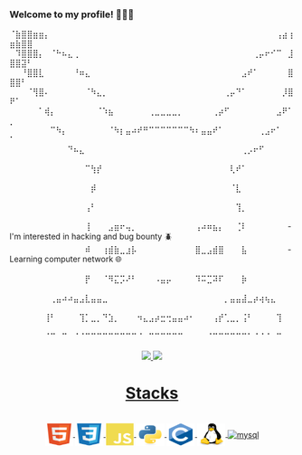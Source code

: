  <!-- Introdução--> 


### Welcome to my profile! 🍪🇧🇷 

  <div>
 ⠈⣷⣿⣿⣶⣶⡄⠀⠀⠀⠀⠀⠀⠀⠀⠀⠀⠀⠀⠀⠀⠀⠀⠀⠀⠀⠀⠀⠀⠀⠀⠀⠀⠀⠀⠀⠀⠀⠀⠀⠀⠀⠀⠀⠀⠀⢠⣴⢰⣶⣷⣿⣿ <br>
⠀⠹⣿⣿⣿⡄⠀⠈⠓⠦⣄⢀⠀⠀⠀⠀⠀⠀⠀⠀⠀⠀⠀⠀⠀⠀⠀⠀⠀⠀⠀⠀⠀⠀⠀⠀⠀⠀⠀⠀⠀⠀⢀⡤⠖⠊⠉⠀⣸⣿⣿⣽⠃<br>
⠀⠀⠘⣿⣿⣇⠀⠀⠀⠀⠀⠘⠶⣄⠀⠀⠀⠀⠀⠀⠀⠀⠀⠀⠀⠀⠀⠀⠀⠀⠀⠀⠀⠀⠀⠀⠀⠀⠀⠀⣠⠞⠁⠀⠀⠀⠀⠀⣿⣿⣿⠃⠀<br>
⠀⠀⠀⠈⢻⣿⠄⠀⠀⠀⠀⠀⠀⠈⠳⣄⡀⠀⠀⠀⠀⠀⠀⠀⠀⠀⠀⠀⠀⠀⠀⠀⠀⠀⠀⠀⠀⢀⡤⠙⠁⠀⠀⠀⠀⠀⠀⡸⣿⠟⠁⠀⠀<br>
⠀⠀⠀⠀⠀⠁⢾⡄⠀⠀⠀⠀⠀⠀⠀⠈⠱⣦⠀⠀⠀⠀⠀⠀⢀⣀⣀⣀⣀⡀⠀⠀⠀⠀⠀⢀⡴⠋⠀⠀⠀⠀⠀⠀⠀⠀⣠⠟⠁⡀⠀⠀⠀<br>
⠀⠀⠀⠀⠀⠀⠀⠉⠳⡄⠀⠀⠀⠀⠀⠀⠀⠈⠳⡆⣤⠴⠞⠛⠉⠉⠉⠉⠉⠉⠉⠳⠆⣤⣤⠞⠁⠀⠀⠀⠀⠀⠀⢀⣠⠖⠁⠀⠀⠁⠀⠀⠀<br>
⠀⠀⠀⠀⠀⠀⠀⠀⠀⠀⠙⠦⣄⠀⠀⠀⠀⠀⠀⠀⠀⠀⠀⠀⠀⠀⠀⠀⠀⠀⠀⠀⠀⠀⠀⠀⠀⠀⠀⠀⢀⡠⠖⠋⠀⠀⠀⠀⠀⠀⠀⠀⠀<br>
⠀⠀⠀⠀⠀⠀⠀⠀⠀⠀⠀⠀⠀⠉⢳⡞⠀⠀⠀⠀⠀⠀⠀⠀⠀⠀⠀⠀⠀⠀⠀⠀⠀⠀⠀⠀⠀⠀⢇⠞⠁⠀⠀⠀⠀⠀⠀⠀⠀⠀⠀⠀⠀<br>
⠀⠀⠀⠀⠀⠀⠀⠀⠀⠀⠀⠀⠀⠀⡾⠀⠀⠀⠀⠀⠀⠀⠀⠀⠀⠀⠀⠀⠀⠀⠀⠀⠀⠀⠀⠀⠀⠀⠈⣇⠀⠀⠀⠀⠀⠀⠀⠀⠀⠀⠀⠀⠀<br>
⠀⠀⠀⠀⠀⠀⠀⠀⠀⠀⠀⠀⠀⢠⠃⠀⠀⠀⠀⠀⠀⠀⠀⠀⠀⠀⠀⠀⠀⠀⠀⠀⠀⠀⠀⠀⠀⠀⠀⢹⡀⠀⠀⠀⠀⠀⠀⠀⠀⠀⠀⠀⠀<br>
⠀⠀⠀⠀⠀⠀⠀⠀⠀⠀⠀⠀⠀⢸⠀⠀⠀⣠⣶⠖⢤⡀⠀⠀⠀⠀⠀⠀⠀⠀⠀⠀⢠⠴⠶⣦⡄⠀⠀⢈⠇⠀⠀⠀⠀⠀⠀⠀- I'm interested in hacking and bug bounty 🪲 <br>
⠀⠀⠀⠀⠀⠀⠀⠀⠀⠀⠀⠀⠀⠾⠀⠀⢰⣾⣷⣀⣰⡧⠀⠀⠀⠀⠀⠀⠀⠀⠀⠀⣿⣀⣠⣾⣿⠀⠀⠀⣧⠀⠀⠀⠀⠀⠀⠀- Learning computer network 🌐⠀⠀<br>⠀
⠀⠀⠀⠀⠀⠀⠀⠀⠀⠀⠀⠀⠀⡟⠀⠀⠈⠻⣍⡩⠜⠃⠀⠀⠀⠠⣤⡤⠀⠀⠀⠀⠹⠭⣉⠽⠏⠀⠀⠀⡷⠀⠀⠀⠀⠀⠀⠀⠀⠀⠀⠀⠀<br>
⠀⠀⠀⠀⠀⠀⠀⢀⣤⠴⠴⣤⣠⣇⣤⣤⣀⠀⠀⠀⠀⠀⠀⠀⠀⠀⠀⠀⠀⠀⠀⠀⠀⠀⠀⠀⠀⡀⣤⣤⣼⣀⡴⢴⢦⣄⠀⠀⠀⠀⠀⠀⠀<br>
⠀⠀⠀⠀⠀⠀⢸⠃⠀⠀⠀⠀⢹⡁⣀⡀⠙⣱⡀⠀⠀⠀⠲⣄⣠⡴⣒⢒⣤⣤⠴⠂⠀⠀⠀⢠⡞⢁⣀⡀⢨⠃⠀⠀⠀⠀⢹⠀⠀⠀⠀⠀⠀<br>
⠀⠀⠀⠀⠀⠀⠈⠉⠀⠉⠀⠈⠈⠉⠉⠉⠉⠉⠉⠉⠉⠉⠈⠀⠉⠉⠉⠉⠉⠉⠀⠀⠀⠀⠈⠉⠉⠉⠉⠉⠉⠁⠈⠈⠈⠀⠉⠀⠀⠀⠀⠀⠀

  </div>
 <!-- Logs de commits--> 

<div align="center">
  <a href="https://github.com/gitmurilo">
  <img height="180em" src="https://github-readme-stats.vercel.app/api?username=gitmurilo&show_icons=true&theme=blue-green&include_all_commits=true&count_private=true"/>
  <img height="180em" src="https://github-readme-stats.vercel.app/api/top-langs/?username=gitmurilo&layout=compact&langs_count=7&theme=blue-green"/>
</div>
  
 
  
  <!-- Tecnologias que utilizo--> 
 

<h1 align="center"> Stacks </h1>
<div style="display: inline_block" align="center"><br>
  <img align="center" alt="html" height="40" width="50" src="https://github.com/devicons/devicon/blob/master/icons/html5/html5-original.svg"/>
  <img align="center" alt="css" height="40" width="50" src="https://github.com/devicons/devicon/blob/master/icons/css3/css3-original.svg" />
  <img align="center" alt="javascript" height="40" width="50" src="https://github.com/devicons/devicon/blob/master/icons/javascript/javascript-plain.svg"/>
  <img align="center" alt="python" height="40" width="50" src="https://github.com/devicons/devicon/blob/master/icons/python/python-original.svg"/>
  <img align="center" alt="c" height="40" width="50" src="https://github.com/devicons/devicon/blob/master/icons/c/c-original.svg"/>
  <img align="center" alt="linux" height="40" width="50" src="https://github.com/devicons/devicon/blob/master/icons/linux/linux-original.svg" />
  <img align="center" alt="mysql" height="40" width="50" src="https://cdn.jsdelivr.net/gh/devicons/devicon/icons/mysql/mysql-plain.svg" />

  </div><br/>
